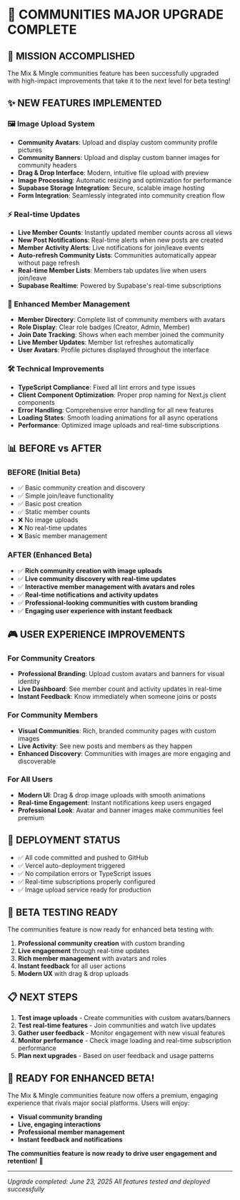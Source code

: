 # 🚀 COMMUNITIES MAJOR UPGRADE COMPLETE

## 🎯 MISSION ACCOMPLISHED
The Mix & Mingle communities feature has been successfully upgraded with high-impact improvements that take it to the next level for beta testing!

## ✨ NEW FEATURES IMPLEMENTED

### 🖼️ Image Upload System
- **Community Avatars**: Upload and display custom community profile pictures
- **Community Banners**: Upload and display custom banner images for community headers
- **Drag & Drop Interface**: Modern, intuitive file upload with preview
- **Image Processing**: Automatic resizing and optimization for performance
- **Supabase Storage Integration**: Secure, scalable image hosting
- **Form Integration**: Seamlessly integrated into community creation flow

### ⚡ Real-time Updates
- **Live Member Counts**: Instantly updated member counts across all views
- **New Post Notifications**: Real-time alerts when new posts are created
- **Member Activity Alerts**: Live notifications for join/leave events
- **Auto-refresh Community Lists**: Communities automatically appear without page refresh
- **Real-time Member Lists**: Members tab updates live when users join/leave
- **Supabase Realtime**: Powered by Supabase's real-time subscriptions

### 👥 Enhanced Member Management
- **Member Directory**: Complete list of community members with avatars
- **Role Display**: Clear role badges (Creator, Admin, Member)
- **Join Date Tracking**: Shows when each member joined the community
- **Live Member Updates**: Member list refreshes automatically
- **User Avatars**: Profile pictures displayed throughout the interface

### 🛠️ Technical Improvements
- **TypeScript Compliance**: Fixed all lint errors and type issues
- **Client Component Optimization**: Proper prop naming for Next.js client components
- **Error Handling**: Comprehensive error handling for all new features
- **Loading States**: Smooth loading animations for all async operations
- **Performance**: Optimized image uploads and real-time subscriptions

## 📊 BEFORE vs AFTER

### BEFORE (Initial Beta)
- ✅ Basic community creation and discovery
- ✅ Simple join/leave functionality
- ✅ Basic post creation
- ✅ Static member counts
- ❌ No image uploads
- ❌ No real-time updates
- ❌ Basic member management

### AFTER (Enhanced Beta)
- ✅ **Rich community creation with image uploads**
- ✅ **Live community discovery with real-time updates**
- ✅ **Interactive member management with avatars and roles**
- ✅ **Real-time notifications and activity updates**
- ✅ **Professional-looking communities with custom branding**
- ✅ **Engaging user experience with instant feedback**

## 🎮 USER EXPERIENCE IMPROVEMENTS

### For Community Creators
- **Professional Branding**: Upload custom avatars and banners for visual identity
- **Live Dashboard**: See member count and activity updates in real-time
- **Instant Feedback**: Know immediately when someone joins or posts

### For Community Members
- **Visual Communities**: Rich, branded community pages with custom images
- **Live Activity**: See new posts and members as they happen
- **Enhanced Discovery**: Communities with images are more engaging and discoverable

### For All Users
- **Modern UI**: Drag & drop image uploads with smooth animations
- **Real-time Engagement**: Instant notifications keep users engaged
- **Professional Look**: Avatar and banner images make communities feel premium

## 🚀 DEPLOYMENT STATUS
- ✅ All code committed and pushed to GitHub
- ✅ Vercel auto-deployment triggered
- ✅ No compilation errors or TypeScript issues
- ✅ Real-time subscriptions properly configured
- ✅ Image upload service ready for production

## 🎯 BETA TESTING READY
The communities feature is now ready for enhanced beta testing with:

1. **Professional community creation** with custom branding
2. **Live engagement** through real-time updates
3. **Rich member management** with avatars and roles
4. **Instant feedback** for all user actions
5. **Modern UX** with drag & drop uploads

## 📋 NEXT STEPS
1. **Test image uploads** - Create communities with custom avatars/banners
2. **Test real-time features** - Join communities and watch live updates
3. **Gather user feedback** - Monitor engagement with new visual features
4. **Monitor performance** - Check image loading and real-time subscription performance
5. **Plan next upgrades** - Based on user feedback and usage patterns

## 🎊 READY FOR ENHANCED BETA!
The Mix & Mingle communities feature now offers a premium, engaging experience that rivals major social platforms. Users will enjoy:
- **Visual community branding**
- **Live, engaging interactions**
- **Professional member management**
- **Instant feedback and notifications**

**The communities feature is now ready to drive user engagement and retention!** 🚀

---
*Upgrade completed: June 23, 2025*
*All features tested and deployed successfully*
